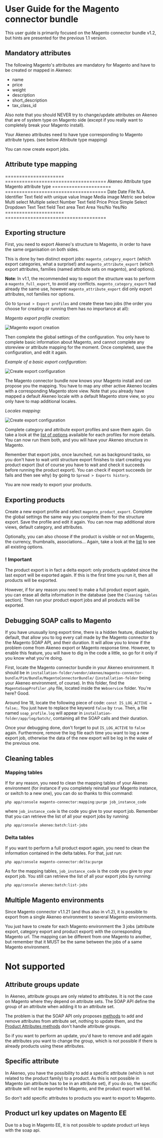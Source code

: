 # User Guide for the Magento connector bundle

This user guide is primarily focused on the Magento connector bundle v1.2, but hints are presented for the previous 1.1 version.

## Mandatory attributes

The following Magento's attributes are mandatory for Magento and have to be created or mapped in Akeneo:

- name
- price
- weight
- description
- short_description
- tax_class_id

Also note that you should NEVER try to change/update attributes on Akeneo that are of system type on Magento side (except if you really want to completely break your Magento install).

Your Akeneo attributes need to have type corresponding to Magento attribute types. (see below Attribute type mapping)

You can now create export jobs.

## Attribute type mapping

=====================  ====================================
Akeneo Attribute type   Magento attribute type
=====================  ====================================
Date                         Date
File                         N.A.
Identifier                   Text field with unique value
Image                        Media image
Metric                       see below
Multi select                 Multiple select
Number                       Text field
Price                        Price
Simple Select                Dropdown
Text                         Text field
Text area                    Text Area
Yes/No                       Yes/No
=====================  ====================================

## Exporting structure

First, you need to export Akeneo's structure to Magento, in order to have the same organisation on both sides.

This is done by two distinct export jobs: `magento_category_export` (which export categories, what a surprise!) and `magento_attribute_export` (which export attributes, families (named attribute sets on magento), and options).

**Note**: In v1.1, the recommended way to export the structure was to perform a `magento_full_export`, to avoid any conflicts. `magento_category_export` had already the same use, however `magento_attribute_export` did only export attributes, not families nor options. 

Go to `Spread > Export profiles` and create these two jobs (the order you choose for creating or running them has no importance at all):

*Magento export profile creation*:

![Magento export creation](./images/userguide/create-export.png)

Then complete the global settings of the configuration. You only have to complete basic information about Magento, and cannot complete any storeview or attribute mapping for the moment. Once completed, save the configuration, and edit it again.

*Example of a basic export configuration*:

![Create export configuration](./images/userguide/create-config.png)

The Magento connector bundle now knows your Magento install and can propose you the mapping. You have to map any other active Akeneo locales with a corresponding Magento store view. Note that you already have mapped a default Akeneo locale with a default Magento store view, so you only have to map additional locales.

*Locales mapping*:

![Create export configuration](./images/userguide/locales-mapping.png)

Complete category and attribute export profiles and save them again. Go take a look at the [list of options](./fields_list.md) availaible for each profiles for more details. You can now run them both, and you will have your Akeneo structure in Magento.

Remember that export jobs, once launched, run as background tasks, so you don't have to wait until structure export finishes to start creating you product export (but of course you have to wait and check it succeeds before running the product export). You can check if export succeeds (or fails and then see why) by going to `Spread > Exports history`.

You are now ready to export your products.

## Exporting products

Create a new export profile and select `magento_product_export`. Complete the global settings the same way you complete them for the structure export. Save the profile and edit it again. You can now map additional store views, default category, and attributes.

Optionally, you can also choose if the product is visible or not on Magento, the currency, thumbnails, associations… Again, take a look at the [list](./fields_list.md) to see all existing options.

### ! Important

The product export is in fact a delta export: only products updated since the last export will be exported again. If this is the first time you run it, then all products will be exported.

However, if for any reason you need to make a full product export again, you can erase all delta information in the database (see the `Cleaning tables` section). Then run your product export jobs and all products will be exported.

## Debugging SOAP calls to Magento

If you have unusually long export time, there is a hidden feature, disabled by default, that allow you to log every call made by the Magento connector to the Magento SOAP API, and their duration. It will allow you to know if the problem come from Akeneo export or Magento response time. However, to enable this feature, you will have to dig in the code a little, so go for it only if you know what you're doing.

First, locate the Magento connector bundle in your Akeneo environment. It should be in `installation-folder/vendor/akeneo/magento-connector-bundle/Pim/Bundle/MagentoConnectorBundle/` (`installation-folder` being your Akeneo environment, of course). In this folder, find the `MagentoSoapProfiler.php` file, located inside the `Webservice` folder. You're here? Good.

Around line 18, locate the following piece of code: `const IS_LOG_ACTIVE = false;`. You just have to replace the keyword `false` by `true`. Then, a file named `soap_profile.log` will appear in `installation-folder/app/log/batch/`, containing all the SOAP calls and their duration.

Once your debugging done, don't forget to put `IS_LOG_ACTIVE` to `false` again. Furthermore, remove the log file each time you want to log a new export job, otherwise the data of the new export will be log in the wake of the previous one.

## Cleaning tables

### Mapping tables

If for any reason, you need to clean the mapping tables of your Akeneo environment (for instance if you completely reinstall your Magento instance, or switch to a new one), you can do so thanks to this command:

    php app/console magento-connector:mapping:purge job_instance_code

where `job_instance_code` is the code you give to your export job. Remember that you can retrieve the list of all your export jobs by running:

    php app/console akeneo:batch:list-jobs

### Delta tables

If you want to perform a full product export again, you need to clean the information contained in the delta tables. For that, just run:

    php app/console magento-connector:delta:purge

As for the mapping tables, `job_instance_code` is the code you give to your export job. You still can retrieve the list of all your export jobs by running:

    php app/console akeneo:batch:list-jobs

## Multiple Magento environments

Since Magento connector v1.1.21 (and thus also in v1.2), it is possible to export from a single Akeneo environment to several Magento environments.

You just have to create for each Magento environment the 3 jobs (attribute export, category export and product export) with the corresponding Magento url. The mapping can be different from one Magento to another, but remember that it MUST be the same between the jobs of a same Magento environment.

# Not supported

## Attribute groups update

In Akeneo, attribute groups are only related to attributes. It is not the case on Magento where they depend on attribute sets. The SOAP API define the group of an attribute when adding it to an attribute set.

The problem is that the SOAP API only proposes [methods](http://www.magentocommerce.com/api/soap/catalog/catalogProductAttributeSet/productAttributeSet.html) to add and remove attributes from attribute set, nothing to update them, and the [Product Attributes methods](http://www.magentocommerce.com/api/soap/catalog/catalogProductAttribute/catalogProductAttribute.html) don't handle attribute groups.

So if you want to perform an update, you'd have to remove and add again the attributes you want to change the group, which is not possible if there is already products using these attributes.

## Specific attribute

In Akeneo, you have the possibility to add a specific attribute (which is not related to the product family) to a product. As this is not possible in Magento (an attribute has to be in an attribute set), if you do so, the specific attribute will not be exported to Magento, and the product export will fail.

So don't add specific attributes to products you want to export to Magento.

## Product url key updates on Magento EE

Due to a bug in Magento EE, it is not possible to update product url keys with the soap api.
